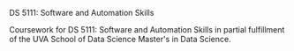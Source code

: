 DS 5111: Software and Automation Skills

Coursework for DS 5111: Software and Automation Skills in partial fulfillment of the UVA School of Data Science Master's in Data Science.

